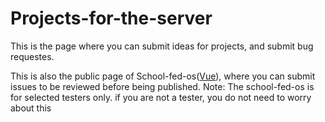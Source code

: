 # Projects-for-the-server

This is the page where you can submit ideas for projects, and submit bug requestes. 

This is also the public page of School-fed-os([Vue](https://github.com/lukee12zakk/School-fed-os)), where you can submit issues to be reviewed before being published.
Note: The school-fed-os is for selected testers only. if you are not a tester, you do not need to worry about this


